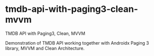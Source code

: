 # tmdb-api-with-paging3-clean-mvvm
TMDB API with Paging3, Clean, MVVM

Demonstration of TMDB API working together with Androidx Paging 3 library, MVVM and Clean Architecture.
